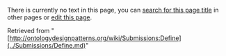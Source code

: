 There is currently no text in this page, you can [search for this page title](http://ontologydesignpatterns.org/wiki/Special:Search/Define "Special:Search/Define") in other pages or [edit this page](http://ontologydesignpatterns.org/wiki/index.php?title=Submissions:Define&action=edit "http://ontologydesignpatterns.org/wiki/index.php?title=Submissions:Define&action=edit").






Retrieved from "[http://ontologydesignpatterns.org/wiki/Submissions:Define](../Submissions/Define.md)"